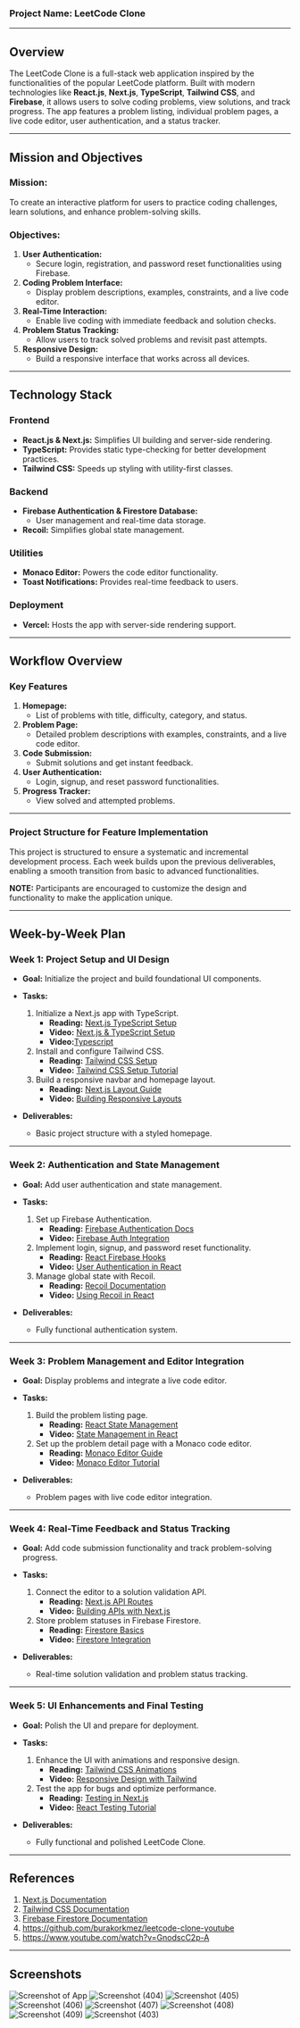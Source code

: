 ### **Project Name: LeetCode Clone**

---

## **Overview**
The LeetCode Clone is a full-stack web application inspired by the functionalities of the popular LeetCode platform. Built with modern technologies like **React.js**, **Next.js**, **TypeScript**, **Tailwind CSS**, and **Firebase**, it allows users to solve coding problems, view solutions, and track progress. The app features a problem listing, individual problem pages, a live code editor, user authentication, and a status tracker.

---

## **Mission and Objectives**

### **Mission:**
To create an interactive platform for users to practice coding challenges, learn solutions, and enhance problem-solving skills.

### **Objectives:**
1. **User Authentication:**
   - Secure login, registration, and password reset functionalities using Firebase.
2. **Coding Problem Interface:**
   - Display problem descriptions, examples, constraints, and a live code editor.
3. **Real-Time Interaction:**
   - Enable live coding with immediate feedback and solution checks.
4. **Problem Status Tracking:**
   - Allow users to track solved problems and revisit past attempts.
5. **Responsive Design:**
   - Build a responsive interface that works across all devices.

---

## **Technology Stack**

### **Frontend**
- **React.js & Next.js:** Simplifies UI building and server-side rendering.
- **TypeScript:** Provides static type-checking for better development practices.
- **Tailwind CSS:** Speeds up styling with utility-first classes.

### **Backend**
- **Firebase Authentication & Firestore Database:**
  - User management and real-time data storage.
- **Recoil:** Simplifies global state management.

### **Utilities**
- **Monaco Editor:** Powers the code editor functionality.
- **Toast Notifications:** Provides real-time feedback to users.

### **Deployment**
- **Vercel:** Hosts the app with server-side rendering support.

---

## **Workflow Overview**

### **Key Features**
1. **Homepage:**
   - List of problems with title, difficulty, category, and status.
2. **Problem Page:**
   - Detailed problem descriptions with examples, constraints, and a live code editor.
3. **Code Submission:**
   - Submit solutions and get instant feedback.
4. **User Authentication:**
   - Login, signup, and reset password functionalities.
5. **Progress Tracker:**
   - View solved and attempted problems.

---

### **Project Structure for Feature Implementation**
This project is structured to ensure a systematic and incremental development process. Each week builds upon the previous deliverables, enabling a smooth transition from basic to advanced functionalities.

**NOTE:** Participants are encouraged to customize the design and functionality to make the application unique.

---

## **Week-by-Week Plan**

### **Week 1: Project Setup and UI Design**
- **Goal:** Initialize the project and build foundational UI components.
- **Tasks:**
  1. Initialize a Next.js app with TypeScript.
     - **Reading:** [Next.js TypeScript Setup](https://nextjs.org/docs/basic-features/typescript)  
     - **Video:** [Next.js & TypeScript Setup](https://www.youtube.com/watch?v=ZVnjOPwW4ZA&t=176s)
     - **Video:**[Typescript](https://www.youtube.com/watch?v=d56mG7DezGs&t=86s)
  2. Install and configure Tailwind CSS.
     - **Reading:** [Tailwind CSS Setup](https://tailwindcss.com/docs/installation)  
     - **Video:** [Tailwind CSS Setup Tutorial](https://www.youtube.com/watch?v=UBOj6rqRUME)
  3. Build a responsive navbar and homepage layout.
     - **Reading:** [Next.js Layout Guide](https://nextjs.org/docs/basic-features/layouts)  
     - **Video:** [Building Responsive Layouts](https://www.youtube.com/watch?v=7qEyqy4TUCA)

- **Deliverables:**
  - Basic project structure with a styled homepage.

---

### **Week 2: Authentication and State Management**
- **Goal:** Add user authentication and state management.
- **Tasks:**
  1. Set up Firebase Authentication.
     - **Reading:** [Firebase Authentication Docs](https://firebase.google.com/docs/auth)  
     - **Video:** [Firebase Auth Integration](https://www.youtube.com/watch?v=WpIDez53SK4)
  2. Implement login, signup, and password reset functionality.
     - **Reading:** [React Firebase Hooks](https://github.com/CSFrequency/react-firebase-hooks)  
     - **Video:** [User Authentication in React](https://www.youtube.com/watch?v=-d5OHgw34g4&list=PLinedj3B30sCw8Qjrct1DRglx4hWQx83C)
  3. Manage global state with Recoil.
     - **Reading:** [Recoil Documentation](https://recoiljs.org/)  
     - **Video:** [Using Recoil in React](https://www.youtube.com/watch?v=KBE7Ezn7h0A&list=PLY-nQKxN_zxDCtJsUMjfb1gZ8a2PsLWxJ)

- **Deliverables:**
  - Fully functional authentication system.

---

### **Week 3: Problem Management and Editor Integration**
- **Goal:** Display problems and integrate a live code editor.
- **Tasks:**
  1. Build the problem listing page.
     - **Reading:** [React State Management](https://react.dev/learn/managing-state)  
     - **Video:** [State Management in React](https://www.youtube.com/watch?v=35lXWvCuM8o)
  2. Set up the problem detail page with a Monaco code editor.
     - **Reading:** [Monaco Editor Guide](https://microsoft.github.io/monaco-editor/)  
     - **Video:** [Monaco Editor Tutorial](https://www.youtube.com/watch?v=w5n-7CgCO68)

- **Deliverables:**
  - Problem pages with live code editor integration.

---

### **Week 4: Real-Time Feedback and Status Tracking**
- **Goal:** Add code submission functionality and track problem-solving progress.
- **Tasks:**
  1. Connect the editor to a solution validation API.
     - **Reading:** [Next.js API Routes](https://nextjs.org/docs/api-routes/introduction)  
     - **Video:** [Building APIs with Next.js](https://www.youtube.com/watch?v=FGPVFbM_EuA)
  2. Store problem statuses in Firebase Firestore.
     - **Reading:** [Firestore Basics](https://firebase.google.com/docs/firestore)  
     - **Video:** [Firestore Integration](https://www.youtube.com/watch?v=Nzjz1OqD9KI)

- **Deliverables:**
  - Real-time solution validation and problem status tracking.

---

### **Week 5: UI Enhancements and Final Testing**
- **Goal:** Polish the UI and prepare for deployment.
- **Tasks:**
  1. Enhance the UI with animations and responsive design.
     - **Reading:** [Tailwind CSS Animations](https://tailwindcss.com/docs/animation)  
     - **Video:** [Responsive Design with Tailwind](https://www.youtube.com/watch?v=l9U3TdTBDbE)
  2. Test the app for bugs and optimize performance.
     - **Reading:** [Testing in Next.js](https://nextjs.org/docs/testing)  
     - **Video:** [React Testing Tutorial](https://www.youtube.com/watch?v=8Xwq35cPwYg)

- **Deliverables:**
  - Fully functional and polished LeetCode Clone.

---

## **References**
1. [Next.js Documentation](https://nextjs.org/docs)
2. [Tailwind CSS Documentation](https://tailwindcss.com/docs)
3. [Firebase Firestore Documentation](https://firebase.google.com/docs/firestore)
4. https://github.com/burakorkmez/leetcode-clone-youtube
5. https://www.youtube.com/watch?v=GnodscC2p-A

---

## **Screenshots**
![Screenshot of App](https://i.ibb.co/b3XDkdN/Full-Stack-1.png)
![Screenshot (404)](https://github.com/user-attachments/assets/4157f263-eb90-439e-9049-9a070d53a502)
![Screenshot (405)](https://github.com/user-attachments/assets/e043d7a6-3efa-41cd-aabc-38d825edb093)
![Screenshot (406)](https://github.com/user-attachments/assets/01cf4e61-0998-450e-b647-12562f542c6b)
![Screenshot (407)](https://github.com/user-attachments/assets/7441b5de-9a91-45a5-87eb-e0ad5c14044d)
![Screenshot (408)](https://github.com/user-attachments/assets/203e9056-5c00-4745-aa27-51d82ad3a424)
![Screenshot (409)](https://github.com/user-attachments/assets/5015308b-1f46-46a8-bb9b-c29ee1efe7e5)
![Screenshot (403)](https://github.com/user-attachments/assets/60728b22-9e73-4475-ac55-14e7960a7149)

